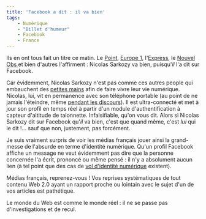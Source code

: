 ```yaml
---
title: 'Facebook a dit : il va bien'
tags:
    - Numérique
    - "Billet d'humeur"
    - Facebook
    - France
---
```


Ils en ont tous fait un titre ce matin. Le
[Point](http://www.lepoint.fr/actualites-politique/2009-07-29/sarkozy-assure-qu-il-va-tres-bien-sur-facebook/917/0/365173),
[Europe 1](http://www.europe1.fr/actus),
l'[Express](http://www.lexpress.fr/actualite/depeches/), le
[Nouvel Obs ](http://tempsreel.nouvelobs.com/politique/20090729.OBS5783/nicolas-sarkozy-ma-sante-est-bonne-mais-il-faut-que-je-me-repose.html)et
bien d'autres l'affirment&nbsp;: Nicolas Sarkozy va bien, puisqu'_il_ l'a dit
sur Facebook.

Car évidemment, Nicolas Sarkozy n'est pas comme ces autres people qui embauchent
des [petites mains](/2008/03/bienvenue-au-nouveau-lecteur-des-blogs/) afin de
faire vivre leur vie numérique. Nicolas, lui, vit en permanence avec son
téléphone portable (au point de ne jamais l'éteindre, même
[pendant les discours](http://www.dailymotion.com/video/x3ebmm_le-portable-de-nicolas-sarkozy)).
Il est ultra-connecté et met à jour son profil en temps réel à partir d'un
module d'authentification à capteur d'altitude de talonnette. Infalsifiable,
qu'on vous dit. Alors si Nicolas Sarkozy dit sur Facebook qu'_il_ va bien, c'est
que quand même, c'est _lui_ qui le dit&nbsp;!… sauf que non, justement, pas
forcément.

Je suis vraiment surpris de voir les médias français jouer ainsi la grand-messe
de l'absurde en terme d'identité numérique. Qu'un profil Facebook affiche un
message ne veut évidemment pas dire que la personne concernée l'a écrit,
prononcé ou même pensé : il n'y a absolument aucun lien (à tel point que des cas
de
[vol d'identité numérique](http://www.zdnet.fr/actualites/les-internautes-anglophones-davantage-victimes-de-vol-d-identite-39384348.htm)
existent).

Médias français, reprenez-vous&nbsp;! Vos reprises systématiques de tout contenu
Web 2.0 ayant un rapport proche ou lointain avec le sujet d'un de vos articles
est pathétique.

Le monde du Web est comme le monde réel&nbsp;: il ne se passe pas
d'investigations et de recul.
